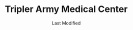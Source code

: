 ---
layout: location-page
date: Last Modified
description: "Local COVID-19 testing is available at Tripler Army Medical Center in Oahu, Hawaii, USA."
permalink: "locations/hawaii/oahu/tripler-army-medical-center-1/"
tags:
  - locations
  - hawaii
title: Tripler Army Medical Center
uniqueName: tripler-army-medical-center-1
state: Hawaii
stateAbbr: HI
hood: "Oahu"
address: "1 Jarrett White Rd"
city: "Oahu"
zip: " 96859"
zipsNearby: "96701 96861 96706 96712 96717 96801 96802 96803 96804 96805 96806 96807 96808 96809 96810 96811 96812 96813 96814 96815 96816 96817 96818 96819 96820 96821 96822 96823 96824 96825 96826 96828 96830 96836 96837 96838 96839 96840 96841 96843 96844 96846 96847 96848 96849 96850 96853 96858 96859 96860 96898 96729 96730 96731 96734 96863 96742 96744 96748 96757 96759 96762 96770 96782 96786 96789 96854 96857 96791 96792 96795 96707 96709 96797 96827 96835" 
mapUrl: "http://maps.apple.com/?q=Tripler+Army+Medical+Center&address=1+Jarrett+White+Rd,Oahu,Hawaii, 96859"
locationType: Drive-thru
phone: "800-874-2273"
website: "https://www.tamc.amedd.army.mil/ddhc/currentoperations.htm"
onlineBooking: undefined
closed: undefined
closedUpdate: May 25th, 2020
notes: "For individuals with symptoms. For previously established patients only."
days: Weekdays
hours: 11AM-5PM
altDays: Weekends
altHours: 7AM-6:30PM
ctaMessage: Learn more
ctaUrl: "https://www.tamc.amedd.army.mil/ddhc/currentoperations.htm"
---